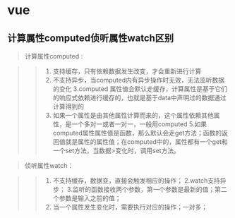# vue
## 计算属性computed侦听属性watch区别
> 计算属性computed : 

>>  1. 支持缓存，只有依赖数据发生改变，才会重新进行计算
>>  2. 不支持异步，当computed内有异步操作时无效，无法监听数据的变化
>>  3.computed 属性值会默认走缓存，计算属性是基于它们的响应式依赖进行缓存的，也就是基于data中声明过的数据通过计算得到的
>>  4. 如果一个属性是由其他属性计算而来的，这个属性依赖其他属性，是一个多对一或者一对一，一般用computed
>> 5.如果computed属性属性值是函数，那么默认会走get方法；函数的返回值就是属性的属性值；在computed中的，属性都有一个get和一个set方法，当数据>变化时，调用set方法。

> 侦听属性watch：

>> 1. 不支持缓存，数据变，直接会触发相应的操作；
>> 2.watch支持异步；
>> 3.监听的函数接收两个参数，第一个参数是最新的值；第二个参数是输入之前的值；
>> 4. 当一个属性发生变化时，需要执行对应的操作；一对多；